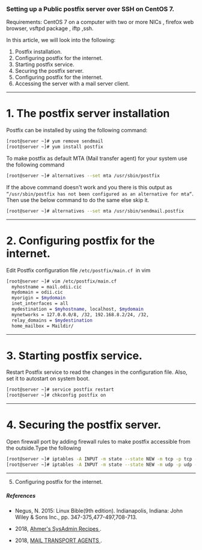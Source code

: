 ### Setting up a Public postfix server over SSH on CentOS 7.

Requirements: CentOS 7 on a computer with two or more NICs , firefox web browser, vsftpd package , iftp ,ssh.

In this article, we will look into the following:

1. Postfix installation.
2. Configuring postfix for the internet.
3. Starting postfix service.
4. Securing the postfix server.
5. Configuring postfix for the internet.
6. Accessing the server with a mail server client.
-------------------------------------------------------------- 

# 1. The postfix server installation
Postfix can be installed by using the following command:
```bash
[root@server ~]# yum remove sendmail
[root@server ~]# yum install postfix
```
To make postfix as default MTA (Mail transfer agent) for your system use the following command
```bash
[root@server ~]# alternatives --set mta /usr/sbin/postfix
```
If the above command doesn't work and you there is this output as `“/usr/sbin/postfix has not been configured as an alternative for mta“`. Then use the below command to do the same else skip it.
```bash
[root@server ~]# alternatives --set mta /usr/sbin/sendmail.postfix
```
-------------------------------------------------------------- 
# 2. Configuring postfix for the internet.
Edit Postfix configuration file `/etc/postfix/main.cf `in vim
```bash
[root@server ~]# vim /etc/postfix/main.cf 
  myhostname = mail.odii.cic
  mydomain = odii.cic
  myorigin = $mydomain
  inet_interfaces = all
  mydestination = $myhostname, localhost, $mydomain
  mynetworks = 127.0.0.0/8, /32, 192.168.8.2/24, /32,
  relay_domains = $mydestination
  home_mailbox = Maildir/
```
-------------------------------------------------------------- 
# 3. Starting postfix service.
 Restart Postfix service to read the changes in the configuration file. Also, set it to autostart on system boot.
```bash 
[root@server ~]# service postfix restart
[root@server ~]# chkconfig postfix on
```
-------------------------------------------------------------- 
# 4. Securing the postfix server.
Open firewall port by adding firewall rules to make postfix accessible from the outside.Type the following
```bash
[root@server ~]# iptables -A INPUT -m state --state NEW -m tcp -p tcp --dport 25 -j ACCEPT
[root@server ~]# iptables -A INPUT -m state --state NEW -m udp -p udp --dport 25 -j ACCEPT
```
-------------------------------------------------------------- 
5. Configuring postfix for the internet.

							    
#####                               References 
							
+ Negus, N.  2015: Linux Bible(9th edition). Indianapolis, Indiana: John Wiley & Sons Inc., pp. 347-375,477-497,708-713.

+ 2018, [Ahmer's SysAdmin Recipes ](https://tecadmin.net/install-and-configure-postfix-on-centos-redhat/ (accessed August 16,2019)) .

+ 2018, [MAIL TRANSPORT AGENTS ](https://access.redhat.com/documentation/en-us/red_hat_enterprise_linux/7/html/system_administrators_guide/s1-email-mta (accessed August 15,2019)) .


 							


